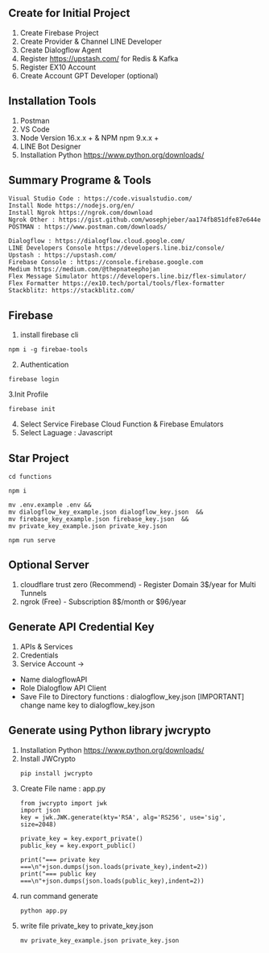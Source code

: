 ## Create for Initial Project

1. Create Firebase Project
2. Create Provider & Channel LINE Developer
3. Create Dialogflow Agent
4. Register https://upstash.com/ for Redis & Kafka
5. Register EX10 Account 
6. Create Account GPT Developer (optional)

## Installation Tools
1. Postman
2. VS Code
3. Node Version 16.x.x + & NPM npm 9.x.x +
4. LINE Bot Designer
5. Installation Python https://www.python.org/downloads/

## Summary Programe & Tools
    Visual Studio Code : https://code.visualstudio.com/
    Install Node https://nodejs.org/en/
    Install Ngrok https://ngrok.com/download
    Ngrok Other : https://gist.github.com/wosephjeber/aa174fb851dfe87e644e
    POSTMAN : https://www.postman.com/downloads/

    Dialogflow : https://dialogflow.cloud.google.com/
    LINE Developers Console https://developers.line.biz/console/
    Upstash : https://upstash.com/
    Firebase Console : https://console.firebase.google.com
    Medium https://medium.com/@thepnateephojan
    Flex Message Simulator https://developers.line.biz/flex-simulator/
    Flex Formatter https://ex10.tech/portal/tools/flex-formatter
    Stackblitz: https://stackblitz.com/


## Firebase 
1. install firebase cli
````
npm i -g firebae-tools
````
2. Authentication
````
firebase login
````
3.Init Profile
````
firebase init
````
4. Select Service Firebase Cloud Function & Firebase Emulators
5. Select Laguage : Javascript


## Star Project
````
cd functions
````
````
npm i
````

````
mv .env.example .env && 
mv dialogflow_key_example.json dialogflow_key.json  && 
mv firebase_key_example.json firebase_key.json  && 
mv private_key_example.json private_key.json
````

````
npm run serve
````


## Optional Server
1. cloudflare trust zero (Recommend) - Register Domain 3$/year for Multi Tunnels
2. ngrok (Free) - Subscription 8$/month or $96/year


## Generate API Credential Key 
1. APIs & Services
2. Credentials
3. Service Account -> 
  - Name dialogflowAPI
  - Role Dialogflow API Client
  - Save File to Directory functions : dialogflow_key.json
  [IMPORTANT] change name key to dialogflow_key.json

## Generate using Python library jwcrypto
1. Installation Python https://www.python.org/downloads/
2. Install JWCrypto
    ````
    pip install jwcrypto
    ````
3. Create File name : app.py
    ````
    from jwcrypto import jwk
    import json
    key = jwk.JWK.generate(kty='RSA', alg='RS256', use='sig', size=2048)

    private_key = key.export_private()
    public_key = key.export_public()

    print("=== private key ===\n"+json.dumps(json.loads(private_key),indent=2))
    print("=== public key ===\n"+json.dumps(json.loads(public_key),indent=2))
    ````
4. run command generate
    ````
    python app.py
    ````
5. write file  private_key to private_key.json
    ````
    mv private_key_example.json private_key.json
    ````
  


